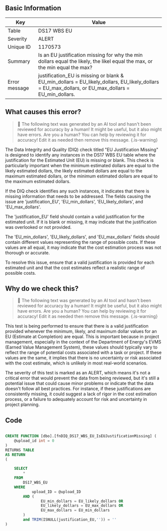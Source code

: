 ## Basic Information
| Key         | Value          |
|-------------|----------------|
| Table       | DS17 WBS EU |
| Severity    | ALERT |
| Unique ID   | 1170573   |
| Summary     | Is an EU justification missing for why the min dollars equal the likely, the likel equal the max, or the min equal the max? |
| Error message | justification_EU is missing or blank & EU_min_dollars = EU_likely_dollars, EU_likely_dollars = EU_max_dollars, or EU_max_dollars = EU_min_dollars. |

## What causes this error?

> :robot: The following text was generated by an AI tool and hasn't been reviewed for accuracy by a human! It might be useful, but it also might have errors. Are you a human? You can help by reviewing it for accuracy! Edit it as needed then remove this message.
{.is-warning}

The Data Integrity and Quality (DIQ) check titled "EU Justification Missing" is designed to identify any instances in the DS17 WBS EU table where the justification for the Estimated Unit (EU) is missing or blank. This check is particularly important when the minimum estimated dollars are equal to the likely estimated dollars, the likely estimated dollars are equal to the maximum estimated dollars, or the minimum estimated dollars are equal to the maximum estimated dollars. 

If the DIQ check identifies any such instances, it indicates that there is missing information that needs to be addressed. The fields causing the issue are 'justification_EU', 'EU_min_dollars', 'EU_likely_dollars', and 'EU_max_dollars'. 

The 'justification_EU' field should contain a valid justification for the estimated unit. If it is blank or missing, it may indicate that the justification was overlooked or not provided. 

The 'EU_min_dollars', 'EU_likely_dollars', and 'EU_max_dollars' fields should contain different values representing the range of possible costs. If these values are all equal, it may indicate that the cost estimation process was not thorough or accurate. 

To resolve this issue, ensure that a valid justification is provided for each estimated unit and that the cost estimates reflect a realistic range of possible costs.
## Why do we check this?

> :robot: The following text was generated by an AI tool and hasn't been reviewed for accuracy by a human! It might be useful, but it also might have errors. Are you a human? You can help by reviewing it for accuracy! Edit it as needed then remove this message.
{.is-warning}

This test is being performed to ensure that there is a valid justification provided whenever the minimum, likely, and maximum dollar values for an EU (Estimate at Completion) are equal. This is important because in project management, especially in the context of the Department of Energy's EVMS (Earned Value Management System), these values should typically vary to reflect the range of potential costs associated with a task or project. If these values are the same, it implies that there is no uncertainty or risk associated with the cost estimate, which is unlikely in most real-world scenarios. 

The severity of this test is marked as an ALERT, which means it's not a critical error that would prevent the data from being reviewed, but it's still a potential issue that could cause minor problems or indicate that the data doesn't follow all best practices. For instance, if these justifications are consistently missing, it could suggest a lack of rigor in the cost estimation process, or a failure to adequately account for risk and uncertainty in project planning.
## Code

```sql

CREATE FUNCTION [dbo].[fnDIQ_DS17_WBS_EU_IsEUJustificationMissing] (
	@upload_id int = 0
)
RETURNS TABLE
AS RETURN
(
	
	SELECT 
		*
	FROM 
		DS17_WBS_EU
	WHERE 
			upload_ID = @upload_ID
		AND (
				EU_min_dollars = EU_likely_dollars OR 
				EU_likely_dollars = EU_max_dollars OR 
				EU_max_dollars = EU_min_dollars 
		)
		and TRIM(ISNULL(justification_EU,'')) = ''
)
```

